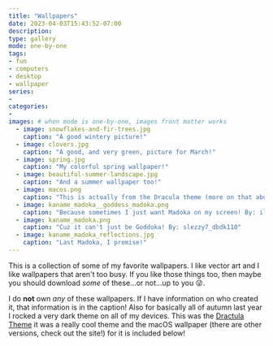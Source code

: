 ```yaml
---
title: "Wallpapers"
date: 2023-04-03T15:43:52-07:00
description: 
type: gallery
mode: one-by-one
tags:
- fun
- computers
- desktop
- wallpaper
series:
-
categories:
-
images: # when mode is one-by-one, images front matter works
  - image: snowflakes-and-fir-trees.jpg
    caption: "A good wintery picture!"
  - image: clovers.jpg
    caption: "A good, and very green, picture for March!"
  - image: spring.jpg
    caption: "My colorful spring wallpaper!"
  - image: beautiful-summer-landscape.jpg 
    caption: "And a summer wallpaper too!"
  - image: macos.png
    caption: "This is actually from the Dracula theme (more on that above)"
  - image: kaname_madoka__goddess_madoka.png
    caption: "Because sometimes I just want Madoka on my screen! By: illustratedillusions"
  - image: kaname_madoka.png 
    caption: "Cuz it can't just be Goddoka! By: slezzy7_dbdk110"
  - image: kaname_madoka_reflections.jpg
    caption: "Last Madoka, I promise!"
---
```


This is a collection of some of my favorite wallpapers. I like vector art and I like wallpapers that aren't too busy. If you like those things too, then maybe you should download *some* of these...or not...up to you 😜.

I do **not** own *any* of these wallpapers. If I have information on who created it, that information is in the caption! Also for basically all of autumn last year I rocked a very dark theme on all of my devices. This was the [Dractula Theme](https://draculatheme.com) it was a really cool theme and the macOS wallpaper (there are other versions, check out the site!) for it is included below!
